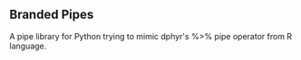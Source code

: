 ## Branded Pipes

A pipe library for Python trying to mimic dphyr's %>% pipe operator from R language.